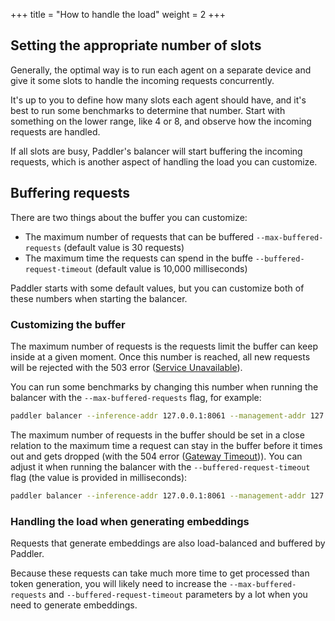+++
title = "How to handle the load"
weight = 2
+++

## Setting the appropriate number of slots

Generally, the optimal way is to run each agent on a separate device and give it some slots to handle the incoming requests concurrently. 

It's up to you to define how many slots each agent should have, and it's best to run some benchmarks to determine that number. Start with something on the lower range, like 4 or 8, and observe how the incoming requests are handled.

If all slots are busy, Paddler's balancer will start buffering the incoming requests, which is another aspect of handling the load you can customize.

## Buffering requests

There are two things about the buffer you can customize:

- The maximum number of requests that can be buffered `--max-buffered-requests` (default value is 30 requests)
- The maximum time the requests can spend in the buffe `--buffered-request-timeout` (default value is 10,000 milliseconds)

Paddler starts with some default values, but you can customize both of these numbers when starting the balancer.

### Customizing the buffer

The maximum number of requests is the requests limit the buffer can keep inside at a given moment. Once this number is reached, all new requests will be rejected with the 503 error ([Service Unavailable](https://http.cat/status/503)).

You can run some benchmarks by changing this number when running the balancer with the `--max-buffered-requests` flag, for example:

```bash
paddler balancer --inference-addr 127.0.0.1:8061 --management-addr 127.0.0.1:8060 --max-buffered-requests 100
```

The maximum number of requests in the buffer should be set in a close relation to the maximum time a request can stay in the buffer before it times out and gets dropped (with the 504 error ([Gateway Timeout](https://http.cat/status/504))). You can adjust it when running the balancer with the `--buffered-request-timeout` flag (the value is provided in milliseconds):

```bash
paddler balancer --inference-addr 127.0.0.1:8061 --management-addr 127.0.0.1:8060 --buffered-request-timeout 30000
```

### Handling the load when generating embeddings

Requests that generate embeddings are also load-balanced and buffered by Paddler. 

Because these requests can take much more time to get processed than token generation, you will likely need to increase the `--max-buffered-requests` and `--buffered-request-timeout` parameters by a lot when you need to generate embeddings.

